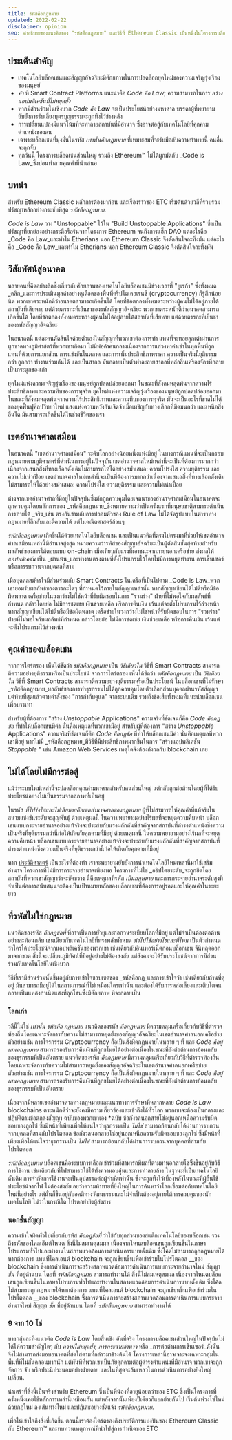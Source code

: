 ```yaml
---
title: รหัสคือกฎหมาย
updated: 2022-02-22
disclaimer: opinion
seo: คำอธิบายของแนวคิดของ "รหัสคือกฎหมาย" และวิธีที่ Ethereum Classic เป็นหนึ่งในโครงการบล็อคเชนไม่กี่แห่งที่ช่วยให้อนาคตที่สดใสนี้สามารถเปิดเผยได้
---
```


## ประเด็นสำคัญ

- เทคโนโลยีบล็อคเชนและสัญญาอัจฉริยะมีศักยภาพในการปลดล็อกยุคใหม่ของความเจริญรุ่งเรืองของมนุษย์
- _ค่า_ ที่ Smart Contract Platforms แนะนำคือ _Code คือ Law_; ความสามารถในการ _สร้างแอปพลิเคชันที่ไม่หยุดยั้ง_
- หากมีส่วนร่วมในเชิงบวก _Code คือ Law_ จะเป็นประโยชน์อย่างมหาศาล บรรดาผู้ที่พยายามยับยั้งการรับเลี้ยงบุตรบุญธรรมจะถูกทิ้งไว้ข้างหลัง
- การเปลี่ยนแปลงมีแนวโน้มที่จะทำลายสถาบันที่มีอำนาจ ซึ่งอาจต่อสู้กับเทคโนโลยีที่คุกคามตำแหน่งของตน
- เฉพาะบล็อกเชนที่มุ่งมั่นในรหัส _เท่านั้นคือกฎหมาย_ ที่เหมาะสมที่จะรับมือกับความท้าทายนี้ คนอื่นจะถูกจับ
- ทุกวันนี้ โครงการบล็อคเชนส่วนใหญ่ รวมถึง Ethereum™ ไม่ได้ผูกมัดกับ _Code is Law_ซึ่งบ่อนทำลายคุณค่าที่นำเสนอ

## บทนำ

สำหรับ Ethereum Classic หลักการต้องมาก่อน และเรื่องราวของ ETC เริ่มต้นด้วยวลีที่รวบรวมปรัชญาหลักอย่างกระชับที่สุด _รหัสคือกฎหมาย_.

_Code is Law_ วาง "Unstoppable" ไว้ใน "Build Unstoppable Applications" ซึ่งเป็นปรัชญาที่ยกย่องอย่างกระตือรือร้นจากโครงการ Ethereum จนถึงการแฮ็ก DAO แต่อะไรคือ _Code คือ Law_และทำไม Etherians นอก Ethereum Classic จึงตัดสินใจละทิ้งมัน แต่อะไรคือ _Code คือ Law_และทำไม Etherians นอก Ethereum Classic จึงตัดสินใจละทิ้งมัน

## วิสัยทัศน์สู่อนาคต

หลายคนที่คิดอย่างลึกซึ้งเกี่ยวกับศักยภาพของเทคโนโลยีบล็อคเชนมีช่วงเวลาที่ "ยูเรก้า" ซึ่งทั้งหมด _คลิก_และการประเมินมูลค่าอย่างดุเดือดของพื้นที่คริปโตเคอเรนซี (cryptocurrency) ก็รู้สึกน้อยนิด พวกเขาตระหนักดีว่าอนาคตสามารถเกิดขึ้นได้ โดยที่ข้อตกลงทั้งหมดระหว่างผู้คนไม่ได้อยู่ภายใต้สถาบันที่เสียหาย แต่ด้วยตรรกะที่เย็นชาของรหัสสัญญาอัจฉริยะ พวกเขาตระหนักดีว่าอนาคตสามารถเกิดขึ้นได้ โดยที่ข้อตกลงทั้งหมดระหว่างผู้คนไม่ได้อยู่ภายใต้สถาบันที่เสียหาย แต่ด้วยตรรกะที่เย็นชาของรหัสสัญญาอัจฉริยะ

ในอนาคตนี้ แต่ละคนตัดสินใจด้วยตัวเองในสัญญาที่พวกเขาต้องการทำ แทนที่จะทอยลูกเต๋าผ่านการผูกขาดทางภูมิศาสตร์ที่พวกเขาเกิดมา ไม่มีพ่อค้าคนกลางเนื่องจากการแสวงหาค่าเช่าในทุกพื้นที่ถูกแทนที่ด้วยการแยกส่วน การแข่งขันในตลาด และการเพิ่มประสิทธิภาพราคา ความเป็นจริงนี้ยุติธรรมกว่า ถูกกว่า ทำงานร่วมกันได้ และเป็นสากล มันกลายเป็นตัวทำละลายสากลที่หล่อลื่นเครื่องจักรที่กลายเป็นกระดูกของเก่า

ยุคใหม่แห่งความเจริญรุ่งเรืองของมนุษย์ถูกปลดปล่อยออกมา ในขณะที่สังคมหลุดพ้นจากความไร้ประสิทธิภาพและความทึบของการทุจริต ยุคใหม่แห่งความเจริญรุ่งเรืองของมนุษย์ถูกปลดปล่อยออกมา ในขณะที่สังคมหลุดพ้นจากความไร้ประสิทธิภาพและความทึบของการทุจริต มันจะเป็นอะไรที่ขาดไม่ได้ของยุคฟื้นฟูศิลปวิทยาใหม่ แสงแห่งความหวังอันเจิดจ้าเมื่อเผชิญกับทางเลือกที่มืดมนกว่า และเหนือสิ่งอื่นใด มันสามารถเกิดขึ้นได้ในช่วงชีวิตของเรา

## เขตอำนาจศาลเสมือน

ในอนาคตนี้ "เขตอำนาจศาลเสมือน" ระดับโลกอย่างน้อยหนึ่งแห่งมีอยู่ ในบางกรณีแทนที่จะเป็นกรอบกฎหมายตามภูมิศาสตร์ที่ดำเนินการอยู่ในปัจจุบัน เขตอำนาจศาลใหม่เหล่านี้จะเป็นที่ต้องการมากกว่าเนื่องจากเสนอสิ่งที่ทางเลือกดั้งเดิมไม่สามารถให้ได้อย่างสม่ำเสมอ: ความโปร่งใส ความยุติธรรม และความไม่เน่าเปื่อย เขตอำนาจศาลใหม่เหล่านี้จะเป็นที่ต้องการมากกว่าเนื่องจากเสนอสิ่งที่ทางเลือกดั้งเดิมไม่สามารถให้ได้อย่างสม่ำเสมอ: ความโปร่งใส ความยุติธรรม และความไม่เน่าเปื่อย

ต่างจากเขตอำนาจศาลที่มีอยู่ในปัจจุบันซึ่งมักถูกควบคุมโดยเจตนาของอำนาจศาลเสมือนในอนาคตจะถูกควบคุมโดยหลักการของ _รหัสคือกฎหมาย_ซึ่งหมายความว่าเป็นครั้งแรกที่มนุษยชาติสามารถดำเนินการภายใต้ _จริง_เช่น ตรงกันข้ามกับการปลอมตัวของ Rule of Law ไม่ได้จัดรูปแบบในตำราทางกฎหมายที่ลึกลับและตีความได้ แต่ในคณิตศาสตร์ล้วนๆ

_รหัสคือกฎหมาย_ เกิดขึ้นได้ด้วยเทคโนโลยีบล็อคเชน และเป็นแนวคิดที่ตรงไปตรงมาที่ช่วยให้เขตอำนาจศาลเสมือนเหล่านี้มีอำนาจสูงสุด หมายความว่ารหัสของสัญญาอัจฉริยะเป็นผู้ตัดสินขั้นสุดท้ายสำหรับผลลัพธ์ของการโต้ตอบแบบ on-chain เมื่อเทียบกับแรงที่เอาชนะจากภายนอกเครือข่าย ส่งผลให้ _แอปพลิเคชัน_ เป็น _ผ่านพ้น_และทำงานตรงตามที่ตั้งโปรแกรมไว้โดยไม่มีการหยุดทำงาน การเซ็นเซอร์ หรือการรบกวนจากบุคคลที่สาม

เมื่อบุคคลสมัครใจมีส่วนร่วมกับ Smart Contracts ในเครือที่เป็นไปตาม _Code is Law_พวกเขายอมรับผลลัพธ์ของตรรกะใดๆ ที่กำหนดไว้ภายในสัญญาเหล่านั้น หากสัญญาเขียนได้ไม่ดีหรือมีข้อผิดพลาด เครือข่ายในวงกว้างไม่ใช่หน้าที่รับผิดชอบในการ "รวมร่าง" ฝ่ายที่ไม่พอใจกับผลลัพธ์ที่กำหนด กล่าวโดยย่อ ไม่มีการชดเชย เงินช่วยเหลือ หรือการคืนเงิน เว้นแต่จะตั้งโปรแกรมไว้ล่วงหน้า หากสัญญาเขียนได้ไม่ดีหรือมีข้อผิดพลาด เครือข่ายในวงกว้างไม่ใช่หน้าที่รับผิดชอบในการ "รวมร่าง" ฝ่ายที่ไม่พอใจกับผลลัพธ์ที่กำหนด กล่าวโดยย่อ ไม่มีการชดเชย เงินช่วยเหลือ หรือการคืนเงิน เว้นแต่จะตั้งโปรแกรมไว้ล่วงหน้า

## คุณค่าของบล็อคเชน

จากการไตร่ตรอง เห็นได้ชัดว่า _รหัสคือกฎหมาย_ เป็น _วิธีเดียวใน_ วิธีที่ Smart Contracts สามารถตีความอย่างยุติธรรมหรือเป็นประโยชน์ จากการไตร่ตรอง เห็นได้ชัดว่า _รหัสคือกฎหมาย_ เป็น _วิธีเดียวใน_ วิธีที่ Smart Contracts สามารถตีความอย่างยุติธรรมหรือเป็นประโยชน์ ในบล็อกเชนที่ไม่รักษา _รหัสคือกฎหมาย_ผลลัพธ์ของการทำธุรกรรมไม่ได้ถูกควบคุมโดยตัวเลือกส่วนบุคคลผ่านรหัสสัญญา แต่ท้ายที่สุดแล้วตามคำสั่งของ "การกำกับดูแล" จากระบบเดิม รวมถึงข้อเสียทั้งหมดที่แนะนำบล็อกเชน เพื่อบรรเทา

สำหรับผู้ที่ต้องการ "สร้าง _Unstoppable_ Applications" ความจริงที่ชัดเจนก็คือ _Code คือกฎข้อ_ ที่ทำให้บล็อกเชนมีค่า นั่นคือเหตุผลที่พวกเขามีอยู่ สำหรับผู้ที่ต้องการ "สร้าง _Unstoppable_ Applications" ความจริงที่ชัดเจนก็คือ _Code คือกฎข้อ_ ที่ทำให้บล็อกเชนมีค่า นั่นคือเหตุผลที่พวกเขามีอยู่ หากไม่มี _รหัสคือกฎหมาย_มีวิธีที่มีประสิทธิภาพมากขึ้นในการ "สร้างแอปพลิเคชัน _Stoppable_ " เช่น Amazon Web Services เหตุใดจึงต้องกังวลกับ blockchain เลย

## ไม่ได้โดยไม่มีการต่อสู้

แม้ว่าระบบใหม่เหล่านี้จะปลดล็อกคุณค่ามหาศาลสำหรับคนส่วนใหญ่ แต่กลับถูกต่อต้านโดยผู้ที่ได้รับประโยชน์อย่างไม่เป็นธรรมจากสภาพที่เป็นอยู่

ในรหัส _ที่โปร่งใสและไม่เสียหายคือเขตอำนาจศาลของกฎหมาย_ ผู้ที่ไม่สามารถให้คุณค่าที่แท้จริงในสนามแข่งขันระดับจะสูญพันธุ์ ด้วยเหตุผลนี้ ในความพยายามอย่างไร้ผลที่จะหยุดความคืบหน้า บล็อกเชนแบบกระจายอำนาจอย่างแท้จริงจะประสบกับแรงผลักดันที่สำคัญจากสถาบันที่ดำรงตำแหน่งซึ่งความเป็นจริงที่ยุติธรรมกว่านี้ก่อให้เกิดภัยคุกคามที่มีอยู่ ด้วยเหตุผลนี้ ในความพยายามอย่างไร้ผลที่จะหยุดความคืบหน้า บล็อกเชนแบบกระจายอำนาจอย่างแท้จริงจะประสบกับแรงผลักดันที่สำคัญจากสถาบันที่ดำรงตำแหน่งซึ่งความเป็นจริงที่ยุติธรรมกว่านี้ก่อให้เกิดภัยคุกคามที่มีอยู่

หาก [ประวัติศาสตร์](https://www.eff.org/wp/riaa-v-people-five-years-later) เป็นอะไรที่ต้องทำ เราจะพยายามยับยั้งการนำเทคโนโลยีใหม่เหล่านี้มาใช้เสริมอำนาจ โครงการที่ไม่มีการกระจายอำนาจเพียงพอ โครงการที่ไม่ใช่ _อธิปไตยระดับ_จะถูกยึดโดยสถาบันที่พวกเขาสัญญาว่าจะขัดขวาง นี่คือเหตุผลที่รหัส _เป็นกฎหมาย_ และการกระจายอำนาจระดับสูงที่จำเป็นต่อการสนับสนุนจะต้องเป็นเป้าหมายหลักของบล็อกเชนที่ต้องการอยู่รอดและให้คุณค่าในระยะยาว

## ที่รหัสไม่ใช่กฎหมาย

แนวคิดของรหัส _คือกฎข้อที่_ ที่อาจเป็นการยั่วยุและก่อกวนระเบียบโลกที่มีอยู่ แต่ไม่จำเป็นต้องต่อต้านอย่างสะท้อนกลับ เช่นเดียวกับเทคโนโลยีที่ทรงพลังทั้งหมด _นำไปใช้อย่างไรและที่ไหน_ เป็นตัวกำหนดว่าใครได้ประโยชน์จากแอปพลิเคชันของพวกเขา เช่นเดียวกับอินเทอร์เน็ตก่อนบล็อกเชน จีนี่หลุดออกมาจากขวด สิ่งนี้จะเปลี่ยนภูมิทัศน์ที่มีอยู่อย่างไม่ต้องสงสัย แต่สังคมจะได้รับประโยชน์จากการมีส่วนร่วมกับเทคโนโลยีในเชิงบวก

วิธีที่เรามีส่วนร่วมนั้นขึ้นอยู่กับการเข้าใจขอบเขตของ _รหัสคือกฎ_และการเข้าใจว่า เช่นเดียวกับถ่านที่คุอยู่ มันสามารถมีอยู่ได้ในสถานการณ์ที่ไม่เหมือนใครเท่านั้น และต้องได้รับการหล่อเลี้ยงและเติบโตจนกลายเป็นแหล่งกำเนิดแสงที่ลุกโชนซึ่งมีศักยภาพ ที่จะกลายเป็น

### โลกเก่า

วลีนี้ไม่ใช่ _เท่านั้น รหัสคือ กฎหมาย_ แนวคิดของรหัส _คือกฎหมาย_ มีความคลุมเครือเกี่ยวกับวิธีที่ตำรวจท้องถิ่นโดยเฉพาะจัดการกับความไม่สามารถหยุดยั้งของสัญญาอัจฉริยะในเขตอำนาจศาลนอกเครือข่าย ตัวอย่างเช่น การโจรกรรม Cryptocurrency ถือเป็นสิ่งผิดกฎหมายในหลาย ๆ ที่ และ _Code คือผู้เสนอกฎหมาย_ สามารถรองรับการคืนเงินที่ถูกขโมยได้อย่างต่อเนื่องในขณะที่ยังต่อต้านการย้อนกลับของธุรกรรมที่เป็นอันตราย แนวคิดของรหัส _คือกฎหมาย_ มีความคลุมเครือเกี่ยวกับวิธีที่ตำรวจท้องถิ่นโดยเฉพาะจัดการกับความไม่สามารถหยุดยั้งของสัญญาอัจฉริยะในเขตอำนาจศาลนอกเครือข่าย ตัวอย่างเช่น การโจรกรรม Cryptocurrency ถือเป็นสิ่งผิดกฎหมายในหลาย ๆ ที่ และ _Code คือผู้เสนอกฎหมาย_ สามารถรองรับการคืนเงินที่ถูกขโมยได้อย่างต่อเนื่องในขณะที่ยังต่อต้านการย้อนกลับของธุรกรรมที่เป็นอันตราย

เนื่องจากมีหลายเขตอำนาจศาลทางกฎหมายและแนวทางการรักษาที่หลากหลาย *Code is Law* blockchains ตระหนักดีว่าจะยังคงมีความเกี่ยวข้องและเข้าถึงได้ทั่วโลก พวกเขาจะต้องเป็นกลางและปฏิบัติตามข้อตกลงสัญญา ฉบับของพวกเขาเอง *ฉบับ ข้อกังวลนอกสายโซ่อยู่นอกเหนือความรับผิดชอบของลูกโซ่ ซึ่งมีหน้าที่เพียงเพื่อให้แน่ใจว่าธุรกรรมเป็น _ไม่ใช่_ สามารถย้อนกลับได้ผ่านการรบกวนจากบุคคลที่สามกับโปรโตคอล ข้อกังวลนอกสายโซ่อยู่นอกเหนือความรับผิดชอบของลูกโซ่ ซึ่งมีหน้าที่เพียงเพื่อให้แน่ใจว่าธุรกรรมเป็น _ไม่ใช่_ สามารถย้อนกลับได้ผ่านการรบกวนจากบุคคลที่สามกับโปรโตคอล

_รหัสคือกฎหมาย_ บล็อคเชนคือระบบการเลือกเข้าร่วมที่สามารถมีผลที่ตามมานอกสายโซ่ซึ่งขึ้นอยู่กับวิธีการใช้งาน เช่นเดียวกับที่ไฟสามารถใช้ได้ทั้งความอบอุ่นและการทำลายล้าง ในฐานะที่เป็นเทคโนโลยีดั้งเดิม การจำกัดการใช้งานจะเป็นอุปสรรคต่อผู้จำกัดเท่านั้น ซึ่งจะถูกทิ้งไว้เบื้องหลังในขณะที่ผู้อื่นใช้ประโยชน์จากไฟ ไม่ต้องสงสัยเลยว่าความท้าทายที่ยิ่งใหญ่ในการค้นหาว่าโลกเชื่อมต่อกับเทคโนโลยีใหม่นี้อย่างไร แต่นั่นก็ขึ้นอยู่กับอคติทางวัฒนธรรมและไม่จำเป็นต้องอยู่ภายใต้การควบคุมของนักเทคโนโลยี ไม่ว่าในกรณีใด โปรดอย่ายิงผู้ส่งสาร

### นอกชั้นสัญญา

ความเข้าใจผิดทั่วไปเกี่ยวกับรหัส _คือกฎข้อที่_ ว่าใช้กับทุกส่วนของสแต็กเทคโนโลยีของบล็อกเชน รวมถึงรหัสของไคลเอ็นต์โหนด สิ่งนี้ไม่สมเหตุสมผล เนื่องจากโหนดบล็อคเชนถูกเขียนขึ้นในภาษาโปรแกรมทั่วไปและทำงานในสภาพแวดล้อมการดำเนินการแบบดั้งเดิม ซึ่งโค้ดไม่สามารถถูกกฎหมายได้หากต้องการ แทนที่ไคลเอนต์ blockchain จะถูกเขียนขึ้นเพื่อเข้าร่วมในโปรโตคอล __ของ blockchain ซึ่งการดำเนินการจะสร้างสภาพแวดล้อมการดำเนินการแบบกระจายอำนาจใหม่ สัญญา _ชั้น_ ที่อยู่ด้านบน โดยที่ _รหัสคือกฎหมาย_ สามารถทำงานได้ สิ่งนี้ไม่สมเหตุสมผล เนื่องจากโหนดบล็อคเชนถูกเขียนขึ้นในภาษาโปรแกรมทั่วไปและทำงานในสภาพแวดล้อมการดำเนินการแบบดั้งเดิม ซึ่งโค้ดไม่สามารถถูกกฎหมายได้หากต้องการ แทนที่ไคลเอนต์ blockchain จะถูกเขียนขึ้นเพื่อเข้าร่วมในโปรโตคอล __ของ blockchain ซึ่งการดำเนินการจะสร้างสภาพแวดล้อมการดำเนินการแบบกระจายอำนาจใหม่ สัญญา _ชั้น_ ที่อยู่ด้านบน โดยที่ _รหัสคือกฎหมาย_ สามารถทำงานได้

### 9 จาก 10 โซ่

บางกลุ่มละทิ้งแนวคิด _Code is Law_ โดยสิ้นเชิง อันที่จริง โครงการบล็อคเชนส่วนใหญ่ในปัจจุบันไม่ได้ให้ความสำคัญใดๆ กับ _ความไม่หยุดยั้ง_, _การกระจายอำนาจ_ หรือ _การต่อต้านการเซ็นเซอร์_ดังนั้นจึงไม่สามารถส่งมอบอนาคตที่สดใสตามที่กล่าวมาข้างต้นได้ โครงการเหล่านี้อาจเจาะจงเฉพาะกลุ่มในพื้นที่ที่ไม่สั่นคลอนมากนัก แต่ทันทีที่พวกเขาเป็นภัยคุกคามต่อผู้ดำรงตำแหน่งที่มีอำนาจ พวกเขาจะถูกจัดการ จับ หรือประนีประนอมอย่างง่ายดาย และในที่สุดจะล้มเหลวในการดำเนินการอย่างยิ่งใหญ่ เปลี่ยน.

น่าเศร้าที่สิ่งนี้เป็นจริงสำหรับ Ethereum ซึ่งเป็นพี่น้องที่อายุน้อยกว่าของ ETC ซึ่งเป็นโครงการที่ครั้งหนึ่งเคยใช้หลักการเหล่านี้เหมือนกัน แต่หลังจากนั้นเพียงปีเดียวก็แยกย้ายกันไป เริ่มต้นห่วงโซ่ใหม่ด้วยกฎใหม่ ลงเส้นทางใหม่ และปฏิเสธอย่างชัดแจ้ง _รหัสคือกฎหมาย_.

เพื่อให้เข้าใจถึงสิ่งที่เกิดขึ้น ตอนนี้เราต้องไตร่ตรองถึงประวัติการแบ่งปันของ Ethereum Classic กับ Ethereum™ และทบทวนเหตุการณ์ที่นำไปสู่การกำเนิดของ ETC

